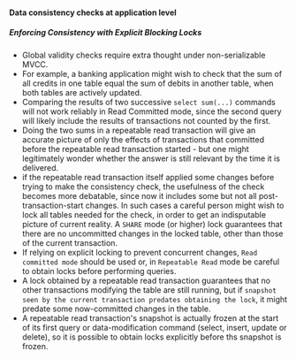 #### Data consistency checks at application level 
##### Enforcing Consistency with Explicit Blocking Locks
- Global validity checks require extra thought under non-serializable MVCC. 
- For example, a banking application might wish to check that the sum of all credits in one table equal the sum of debits in another table, when both tables are actively updated.
- Comparing the results of two successive `select sum(...)` commands will not work reliably in Read Committed mode, since the second query will likely include the results of transactions not counted by the first.
- Doing the two sums in a repeatable read transaction will give an accurate picture of only the effects of transactions that committed before the repeatable read transaction started - but one might legitimately wonder whether the answer is still relevant by the time it is delivered.
- if the repeatable read transaction itself applied some changes before trying to make the consistency check, the usefulness of the check becomes more debatable, since now it includes some but not all post-transaction-start changes. In such cases a careful person might wish to lock all tables needed for the check, in order to get an indisputable picture of current reality. A `SHARE` mode (or higher) lock guarantees that there are no uncommitted changes in the locked table, other than those of the current transaction.
- If relying on explicit locking to prevent concurrent changes, `Read committed mode` should be used or, in `Repeatable Read` mode be careful to obtain locks before performing queries.
- A lock obtained by a repeatable read transaction guarantees that no other transactions modifying the table are still running, but if `snapshot seen by the current transaction predates obtaining the lock`, it might predate some now-committed changes in the table.
- A repeatable read transaction's snapshot is actually frozen at the start of its first query or data-modification command (select, insert, update or delete), so it is possible to obtain locks explicitly before ths snapshot is frozen.
